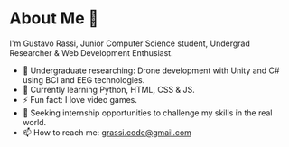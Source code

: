 # About Me 👋
I'm Gustavo Rassi, Junior Computer Science student, Undergrad Researcher & Web Development Enthusiast.
- 🔬 Undergraduate researching: Drone development with Unity and C# using BCI and EEG technologies.
- 🌱 Currently learning Python, HTML, CSS & JS.
- ⚡ Fun fact: I love video games.
- 🎯 Seeking internship opportunities to challenge my skills in the real world.
- 📫 How to reach me: grassi.code@gmail.com
<!--
**GustavoRassi/GustavoRassi** is a ✨ _special_ ✨ repository because its `README.md` (this file) appears on your GitHub profile.

Here are some ideas to get you started:

- 👯 I’m looking to collaborate on ...
- 🤔 I’m looking for help with ...
- 💬 Ask me about ...
- 😄 Pronouns: ...
- ⚡ Fun fact: ...
-->
